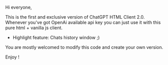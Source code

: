 Hi everyone,

This is the first and exclusive version of ChatGPT HTML Client 2.0.
Whenever you've got OpenAi available api key you can just use it with this pure html + vanilla js client.

* Highlight feature: Chats history window ;)
  
You are mostly welcomed to modify this code and create your own version.

Enjoy !
